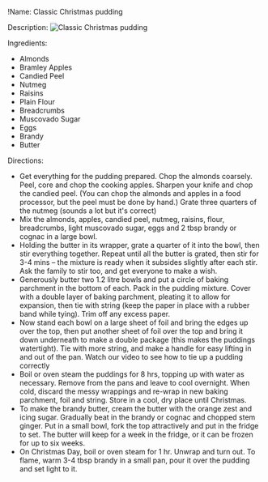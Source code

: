!Name: Classic Christmas pudding

Description:
![Classic Christmas pudding](https://www.themealdb.com/images/media/meals/1d85821576790598.jpg "Classic Christmas pudding")

Ingredients:
- Almonds
- Bramley Apples
- Candied Peel
- Nutmeg
- Raisins
- Plain Flour
- Breadcrumbs
- Muscovado Sugar
- Eggs
- Brandy
- Butter

Directions:
- Get everything for the pudding prepared. Chop the almonds coarsely. Peel, core and chop the cooking apples. Sharpen your knife and chop the candied peel. (You can chop the almonds and apples in a food processor, but the peel must be done by hand.) Grate three quarters of the nutmeg (sounds a lot but it's correct)
- Mix the almonds, apples, candied peel, nutmeg, raisins, flour, breadcrumbs, light muscovado sugar, eggs and 2 tbsp brandy or cognac in a large bowl. 
- Holding the butter in its wrapper, grate a quarter of it into the bowl, then stir everything together. Repeat until all the butter is grated, then stir for 3-4 mins – the mixture is ready when it subsides slightly after each stir. Ask the family to stir too, and get everyone to make a wish. 
- Generously butter two 1.2 litre bowls and put a circle of baking parchment in the bottom of each. Pack in the pudding mixture. Cover with a double layer of baking parchment, pleating it to allow for expansion, then tie with string (keep the paper in place with a rubber band while tying). Trim off any excess paper. 
- Now stand each bowl on a large sheet of foil and bring the edges up over the top, then put another sheet of foil over the top and bring it down underneath to make a double package (this makes the puddings watertight). Tie with more string, and make a handle for easy lifting in and out of the pan. Watch our video to see how to tie up a pudding correctly
- Boil or oven steam the puddings for 8 hrs, topping up with water as necessary. Remove from the pans and leave to cool overnight. When cold, discard the messy wrappings and re-wrap in new baking parchment, foil and string. Store in a cool, dry place until Christmas. 
- To make the brandy butter, cream the butter with the orange zest and icing sugar. Gradually beat in the brandy or cognac and chopped stem ginger. Put in a small bowl, fork the top attractively and put in the fridge to set. The butter will keep for a week in the fridge, or it can be frozen for up to six weeks. 
- On Christmas Day, boil or oven steam for 1 hr. Unwrap and turn out. To flame, warm 3-4 tbsp brandy in a small pan, pour it over the pudding and set light to it.
